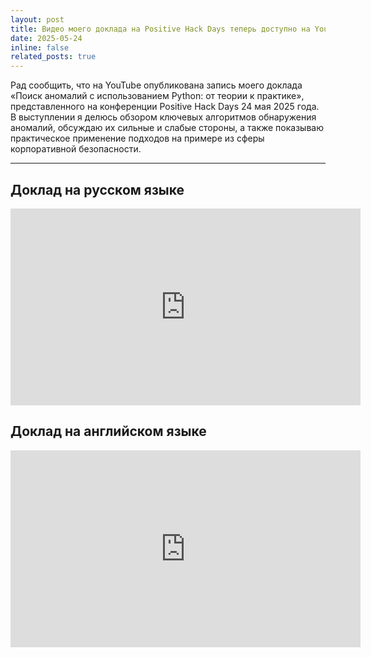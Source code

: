```yaml
---
layout: post
title: Видео моего доклада на Positive Hack Days теперь доступно на YouTube
date: 2025-05-24
inline: false
related_posts: true
---
```


Рад сообщить, что на YouTube опубликована запись моего доклада «Поиск аномалий с использованием Python: от теории к практике», представленного на конференции Positive Hack Days 24 мая 2025 года. В выступлении я делюсь обзором ключевых алгоритмов обнаружения аномалий, обсуждаю их сильные и слабые стороны, а также показываю практическое применение подходов на примере из сферы корпоративной безопасности.

---

## Доклад на русском языке

<iframe width="560" height="315" src="https://www.youtube.com/embed/yt55PeVFNyk?si=-A6SisevVe6cncbV" title="YouTube video player" frameborder="0" allow="accelerometer; autoplay; clipboard-write; encrypted-media; gyroscope; picture-in-picture; web-share" referrerpolicy="strict-origin-when-cross-origin" allowfullscreen></iframe>

## Доклад на английском языке

<iframe width="560" height="315" src="https://www.youtube.com/embed/Zg36gHVdr0E?si=5BupynJi3avwTvoK" title="YouTube video player" frameborder="0" allow="accelerometer; autoplay; clipboard-write; encrypted-media; gyroscope; picture-in-picture; web-share" referrerpolicy="strict-origin-when-cross-origin" allowfullscreen></iframe>
